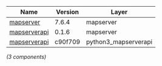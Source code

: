 | Name | Version | Layer |
| --- | --- | --- |
| [mapserver](http://mapserver.org) | 7.6.4 | mapserver |
| [mapserverapi](https://github.com/metwork-framework/mapserverapi) | 0.1.6 | mapserver |
| [mapserverapi](https://github.com/metwork-framework/mapserverapi_python) | c90f709 | python3_mapserverapi |

*(3 components)*
